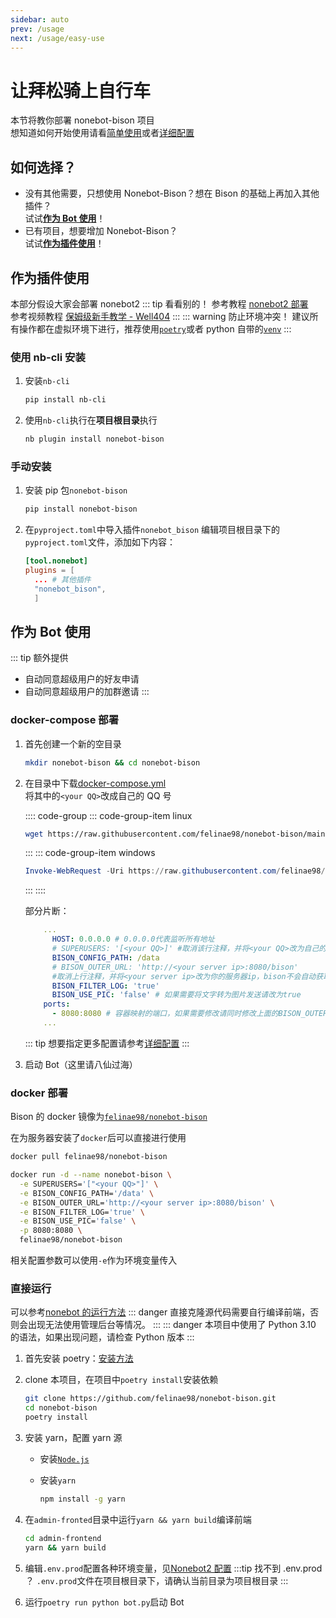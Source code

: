 ```yaml
---
sidebar: auto
prev: /usage
next: /usage/easy-use
---
```


# 让拜松骑上自行车

本节将教你部署 nonebot-bison 项目  
想知道如何开始使用请看[简单使用](/usage/easy-use.md)或者[详细配置](/usage)

## 如何选择？

- 没有其他需要，只想使用 Nonebot-Bison？想在 Bison 的基础上再加入其他插件？  
  试试[**作为 Bot 使用**](#作为-bot-使用)！
- 已有项目，想要增加 Nonebot-Bison？  
  试试[**作为插件使用**](#作为插件使用)！

## 作为插件使用

本部分假设大家会部署 nonebot2
::: tip 看看别的！
参考教程 [nonebot2 部署](https://v2.nonebot.dev/docs/quick-start)  
参考视频教程 [保姆级新手教学 - Well404](https://www.bilibili.com/video/BV1984y1b7JY)
:::
::: warning 防止环境冲突！
建议所有操作都在虚拟环境下进行，推荐使用[`poetry`](https://python-poetry.org/)或者 python 自带的[`venv`](https://docs.python.org/zh-cn/3/library/venv.html)
:::

### 使用 nb-cli 安装 <Badge type="tip" text="推荐" vertical="top" />

1. 安装`nb-cli`

   ```bash
   pip install nb-cli
   ```

2. 使用`nb-cli`执行在**项目根目录**执行

   ```bash
   nb plugin install nonebot-bison
   ```

### 手动安装

1. 安装 pip 包`nonebot-bison`

   ```bash
   pip install nonebot-bison
   ```

2. 在`pyproject.toml`中导入插件`nonebot_bison`
   编辑项目根目录下的`pyproject.toml`文件，添加如下内容：

   ```toml
   [tool.nonebot]
   plugins = [
     ... # 其他插件
     "nonebot_bison",
     ]
   ```

## 作为 Bot 使用

::: tip 额外提供

- 自动同意超级用户的好友申请
- 自动同意超级用户的加群邀请
  :::

### docker-compose 部署 <Badge type="tip" text="推荐" vertical="top" />

1. 首先创建一个新的空目录

   ```bash
   mkdir nonebot-bison && cd nonebot-bison
   ```

2. 在目录中下载[docker-compose.yml](https://raw.githubusercontent.com/felinae98/nonebot-bison/main/docker-compose.yml)  
   将其中的`<your QQ>`改成自己的 QQ 号

   :::: code-group
   ::: code-group-item linux

   ```bash
   wget https://raw.githubusercontent.com/felinae98/nonebot-bison/main/docker-compose.yml
   ```

   :::
   ::: code-group-item windows

   ```powershell
   Invoke-WebRequest -Uri https://raw.githubusercontent.com/felinae98/nonebot-bison/main/docker-compose.yml -OutFile docker-compose.yml
   ```

   :::
   ::::

   部分片断：

   ```yml
       ...
         HOST: 0.0.0.0 # 0.0.0.0代表监听所有地址
         # SUPERUSERS: '[<your QQ>]' #取消该行注释，并将<your QQ>改为自己的QQ号
         BISON_CONFIG_PATH: /data
         # BISON_OUTER_URL: 'http://<your server ip>:8080/bison'
         #取消上行注释，并将<your server ip>改为你的服务器ip，bison不会自动获取ip
         BISON_FILTER_LOG: 'true'
         BISON_USE_PIC: 'false' # 如果需要将文字转为图片发送请改为true
       ports:
         - 8080:8080 # 容器映射的端口，如果需要修改请同时修改上面的BISON_OUTER_URL
       ...
   ```

   ::: tip
   想要指定更多配置请参考[详细配置](/usage#配置)
   :::

3. 启动 Bot（这里请八仙过海）

### docker 部署

Bison 的 docker 镜像为[`felinae98/nonebot-bison`](https://hub.docker.com/r/felinae98/nonebot-bison)

在为服务器安装了`docker`后可以直接进行使用

```bash
docker pull felinae98/nonebot-bison

docker run -d --name nonebot-bison \
  -e SUPERUSERS='["<your QQ>"]' \
  -e BISON_CONFIG_PATH='/data' \
  -e BISON_OUTER_URL='http://<your server ip>:8080/bison' \
  -e BISON_FILTER_LOG='true' \
  -e BISON_USE_PIC='false' \
  -p 8080:8080 \
  felinae98/nonebot-bison
```

相关配置参数可以使用`-e`作为环境变量传入

### 直接运行 <Badge type="warning" text="不推荐" vertical="top" />

可以参考[nonebot 的运行方法](https://docs.nonebot.dev/guide/getting-started.html)
::: danger
直接克隆源代码需要自行编译前端，否则会出现无法使用管理后台等情况。
:::
::: danger
本项目中使用了 Python 3.10 的语法，如果出现问题，请检查 Python 版本
:::

1. 首先安装 poetry：[安装方法](https://python-poetry.org/docs/#installation)
2. clone 本项目，在项目中`poetry install`安装依赖

   ```bash
   git clone https://github.com/felinae98/nonebot-bison.git
   cd nonebot-bison
   poetry install
   ```

3. 安装 yarn，配置 yarn 源

   - 安装[`Node.js`](https://nodejs.org/en/download)
   - 安装`yarn`

     ```bash
     npm install -g yarn
     ```

4. 在`admin-fronted`目录中运行`yarn && yarn build`编译前端

   ```bash
   cd admin-frontend
   yarn && yarn build
   ```

5. 编辑`.env.prod`配置各种环境变量，见[Nonebot2 配置](https://v2.nonebot.dev/docs/appendices/config)
   :::tip 找不到 .env.prod ？
   `.env.prod`文件在项目根目录下，请确认当前目录为项目根目录
   :::
6. 运行`poetry run python bot.py`启动 Bot
